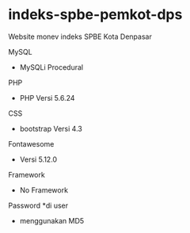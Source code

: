 # indeks-spbe-pemkot-dps
Website monev indeks SPBE Kota Denpasar

MySQL
- MySQLi Procedural

PHP
- PHP Versi 5.6.24

CSS
- bootstrap Versi 4.3

Fontawesome
- Versi 5.12.0

Framework
- No Framework

Password *di user
- menggunakan MD5